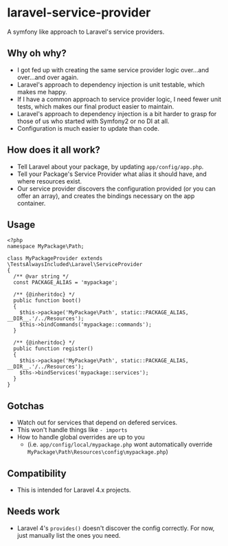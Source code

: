# laravel-service-provider
A symfony like approach to Laravel's service providers.

## Why oh why?
* I got fed up with creating the same service provider logic over...and over...and over again.
* Laravel's approach to dependency injection is unit testable, which makes me happy. 
* If I have a common approach to service provider logic, I need fewer unit tests, which makes our final product easier to maintain.
* Laravel's approach to dependency injection is a bit harder to grasp for those of us who started with Symfony2 or no DI at all.
* Configuration is much easier to update than code.

## How does it all work?
* Tell Laravel about your package, by updating `app/config/app.php`.
* Tell your Package's Service Provider what alias it should have, and where resources exist.
* Our service provider discovers the configuration provided (or you can offer an array), and creates the bindings necessary on the app container.

## Usage
```
<?php
namespace MyPackage\Path;

class MyPackageProvider extends \TestsAlwaysIncluded\Laravel\ServiceProvider
{
  /** @var string */
  const PACKAGE_ALIAS = 'mypackage';
  
  /** {@inheritdoc} */
  public function boot()
  {
    $this->package('MyPackage\Path', static::PACKAGE_ALIAS, __DIR__.'/../Resources');
    $this->bindCommands('mypackage::commands');
  }
  
  /** {@inheritdoc} */
  public function register()
  {
    $this->package('MyPackage\Path', static::PACKAGE_ALIAS, __DIR__.'/../Resources');
    $ths->bindServices('mypackage::services');
  }
}
```

## Gotchas
* Watch out for services that depend on defered services.
* This won't handle things like `- imports`
* How to handle global overrides are up to you
  * (i.e. `app/config/local/mypackage.php` wont automatically override `MyPackage\Path\Resources\config\mypackage.php`)

## Compatibility
* This is intended for Laravel 4.x projects.

## Needs work
* Laravel 4's `provides()` doesn't discover the config correctly. For now, just manually list the ones you need.
